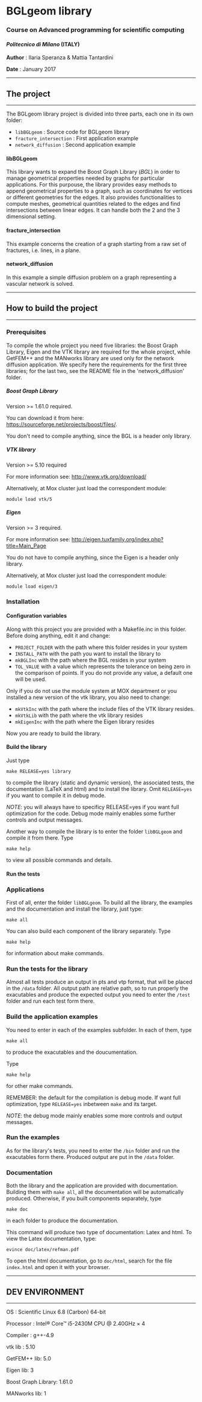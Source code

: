 # BGLgeom library
### Course on Advanced programming for scientific computing
#### *Politecnico di Milano* (ITALY)

**Author** : Ilaria Speranza & Mattia Tantardini 

**Date**   : January 2017

-----------------------------------------------
## The project
-----------------------------------------------
The BGLgeom library project is divided into three parts, each one in its 
own folder:
- `libBGLgeom` : Source code for BGLgeom library
- `fracture_intersection` : First application example
- `network_diffusion` : Second application example


#### libBGLgeom
This library wants to expand the Boost Graph Library (*BGL*) in order to 
manage geometrical properties needed by graphs for particular applications.
For this purpouse, the library provides easy methods to append geometrical 
properties to a graph, such as coordinates for vertices or different 
geometries for the edges. It also provides functionalities to compute 
meshes, geometrical quantities related to the edges and find intersections 
between linear edges. It can handle both the 2 and the 3 dimensional setting.


#### fracture_intersection
This example concerns the creation of a graph starting from a raw set of 
fractures, i.e. lines, in a plane.

#### network_diffusion
In this example a simple diffusion problem on a graph representing a 
vascular network is solved.

-------------------------------------------------
## How to build the project
------------------------------------------------
### Prerequisites

To compile the whole project you need five libraries: the Boost Graph 
Library, Eigen and the VTK library are required for the whole project, 
while GetFEM++ and the MANworks library are used only for the network 
diffusion application.
We specify here the requirements for the first three libraries; for the 
last two, see the README file in the 'network_diffusion' folder.

##### Boost Graph Library

Version >= 1.61.0 required.

You can download it from here: <https://sourceforge.net/projects/boost/files/>.

You don't need to compile anything, since the BGL is a header only library. 

##### VTK library

Version >= 5.10 required

For more information see: <http://www.vtk.org/download/>

Alternatively, at Mox cluster just load the correspondent module:
```
module load vtk/5
```

##### Eigen

Version >= 3 required.

For more information see: <http://eigen.tuxfamily.org/index.php?title=Main_Page>

You do not have to compile anything, since the Eigen is a header only library.

Alternatively, at Mox cluster just load the correspondent module:
```
module load eigen/3
```


### Installation

#### Configuration variables

Along with this project you are provided with a Makefile.inc in this 
folder. Before doing anything, edit it and change:
- `PROJECT_FOLDER` with the path where this folder resides in your system
- `INSTALL_PATH`   with the path you want to install the library to
- `mkBGLInc`       with the path where the BGL resides in your system
- `TOL_VALUE`      with a value which represents the tolerance on being 
				   zero in the comparison of points. If you do not provide
				   any value, a default one will be used.

Only if you do not use the module system at MOX department or you installed 
a new version of the vtk library, you also need to change:
- `mkVtkInc`   with the path where the include files of the VTK library resides.
- `mkVtkLib`   with the path where the vtk library resides
- `mkEigenInc` with the path where the Eigen library resides

Now you are ready to build the library.

#### Build the library

Just type
```
make RELEASE=yes library
```
to compile the library (static and dynamic version), the associated tests, 
the documentation (LaTeX and html) and to install the library. Omit 
`RELEASE=yes` if you want to compile it in debug mode.

*NOTE*: you will always have to specificy RELEASE=yes if you want 
full optimization for the code. Debug mode mainly enables some further
controls and output messages.

Another way to compile the library is to enter the folder `libBGLgeom` 
and compile it from there. Type 
```
make help
```
to view all possible commands and details.

#### Run the tests



### Applications


First of all, enter the folder `libBGLgeom`. To build all the library, the 
examples and the documentation and install the library, just type:
```
make all
```

You can also build each component of the library separately. Type 
```
make help
```
for information about make commands.

### Run the tests for the library

Almost all tests produce an output in pts and vtp format, that will be placed 
in the `/data` folder. All output path are relative path, so to run properly 
the exacutables and produce the expected output you need to enter the `/test`
folder and run each test form there.

### Build the application examples

You need to enter in each of the examples subfolder. In each of them, type
```
make all
```
to produce the exacutables and the doucumentation.

Type
```
make help
```
for other make commands.

REMEMBER: the default for the compilation is debug mode. If want full 
optimization, type `RELEASE=yes` inbetween `make` and its target.

*NOTE*: the debug mode mainly enables some more controls and output messages.

### Run the examples

As for the library's tests, you need to enter the `/bin` folder and run the 
exacutables form there. Produced output are put in the `/data` folder.

### Documentation

Both the library and the application are provided with documentation.
Building them with `make all`, all the documentation will be automatically 
produced. Otherwise, if you built components separately, type
```
make doc
```
in each folder to produce the documentation.

This command will produce two type of documentation: Latex and html. 
To view the Latex documentation, type:
```
evince doc/latex/refman.pdf
```

To open the html documentation, go to `doc/html`, search for the file 
`index.html` and open it with your browser.

-----------------------------------------
##  DEV ENVIRONMENT
----------------------------------------
OS         : Scientific Linux 6.8 (Carbon) 64-bit

Processor  : Intel® Core™ i5-2430M CPU @ 2.40GHz × 4 

Compiler   : g++-4.9

vtk lib : 5.10

GetFEM++ lib: 5.0

Eigen lib: 3

Boost Graph Library: 1.61.0

MANworks lib: 1
